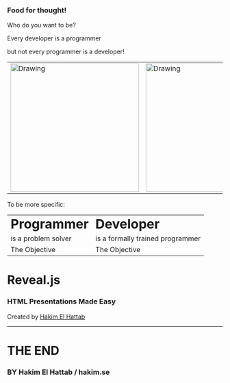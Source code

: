 ### Food for thought!

Who do you want to be?



Every developer is a programmer

but not every programmer is a developer! <!-- .element: class="fragment" data-fragment-index="1" -->

<table><tr>
<td> <img src="rhaeckl.github.io/images/work-933061_640.jpg" alt="Drawing" style="width: 300px;"/> </td>
<td> <img src="rhaeckl.github.io/images/company-concept-creative-7369.jpg" alt="Drawing" style="width: 300px;"/> </td> <!-- .element: class="fragment" data-fragment-index="1" -->
</tr></table>



To be more specific:

<table border="0">
 <tr>
    <td><b style="font-size:30px">Programmer</b></td>
    <td><b style="font-size:30px">Developer</b></td>
 </tr>
 <tr>
    <td>is a problem solver</td>
    <td>is a formally trained programmer</td>
 </tr>
 <tr>
    <td>The Objective</td>
    <td>The Objective</td>
 </tr>
</table>



# Reveal.js
### HTML Presentations Made Easy

Created by [Hakim El Hattab][hakim]



---



# THE END
### BY Hakim El Hattab / hakim.se

[hakim]: http://hakim.se